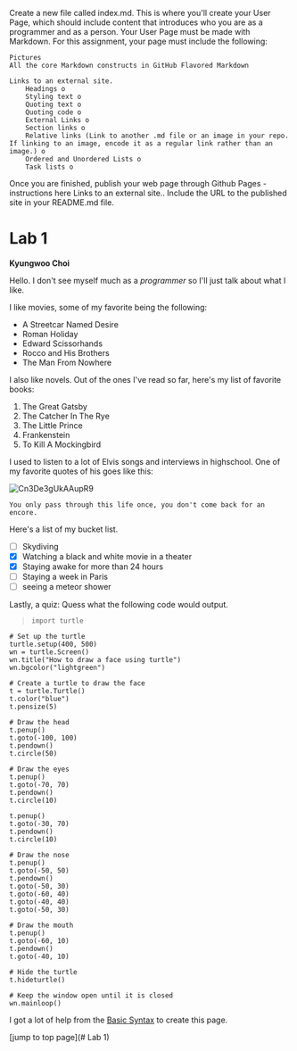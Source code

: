 Create a new file called index.md. This is where you'll create your User Page, which should include content that introduces who you are as a programmer and as a person. Your User Page must be made with Markdown. For this assignment, your page must include the following:

    Pictures
    All the core Markdown constructs in GitHub Flavored Markdown 

    Links to an external site.
        Headings o
        Styling text o
        Quoting text o
        Quoting code o
        External Links o
        Section links o
        Relative links (Link to another .md file or an image in your repo. If linking to an image, encode it as a regular link rather than an image.) o
        Ordered and Unordered Lists o
        Task lists o

Once you are finished, publish your web page through Github Pages - instructions here
Links to an external site.. Include the URL to the published site in your README.md file.

# Lab 1  
**Kyungwoo Choi**  

Hello.
I don't see myself much as a *programmer* so I'll just talk about what I like.

I like movies, some of my favorite being the following:

- A Streetcar Named Desire
- Roman Holiday
- Edward Scissorhands
- Rocco and His Brothers
- The Man From Nowhere

I also like novels. Out of the ones I've read so far, here's my list of favorite books:

1. The Great Gatsby
2. The Catcher In The Rye
3. The Little Prince
4. Frankenstein
5. To Kill A Mockingbird

I used to listen to a lot of Elvis songs and interviews in highschool. One of my favorite quotes of his goes like this:

![Cn3De3gUkAAupR9](https://github.com/kyc013/Lab1/assets/147003854/cf5aee86-c504-4024-ba70-729bf24e6791)

```
You only pass through this life once, you don't come back for an encore.
```

Here's a list of my bucket list.
- [ ] Skydiving
- [x] Watching a black and white movie in a theater
- [x] Staying awake for more than 24 hours
- [ ] Staying a week in Paris
- [ ] seeing a meteor shower

Lastly, a quiz:
Quess what the following code would output.
>     import turtle 
     
    # Set up the turtle 
    turtle.setup(400, 500) 
    wn = turtle.Screen() 
    wn.title("How to draw a face using turtle") 
    wn.bgcolor("lightgreen") 
     
    # Create a turtle to draw the face 
    t = turtle.Turtle() 
    t.color("blue") 
    t.pensize(5) 
     
    # Draw the head 
    t.penup() 
    t.goto(-100, 100) 
    t.pendown() 
    t.circle(50) 
     
    # Draw the eyes 
    t.penup() 
    t.goto(-70, 70) 
    t.pendown() 
    t.circle(10) 
     
    t.penup() 
    t.goto(-30, 70) 
    t.pendown() 
    t.circle(10) 
     
    # Draw the nose 
    t.penup() 
    t.goto(-50, 50) 
    t.pendown() 
    t.goto(-50, 30) 
    t.goto(-60, 40) 
    t.goto(-40, 40) 
    t.goto(-50, 30) 
     
    # Draw the mouth 
    t.penup() 
    t.goto(-60, 10) 
    t.pendown() 
    t.goto(-40, 10) 
     
    # Hide the turtle 
    t.hideturtle() 
     
    # Keep the window open until it is closed 
    wn.mainloop() 

I got a lot of help from the [Basic Syntax](https://www.markdownguide.org/basic-syntax/) to create this page.

[jump to top page](# Lab 1)

